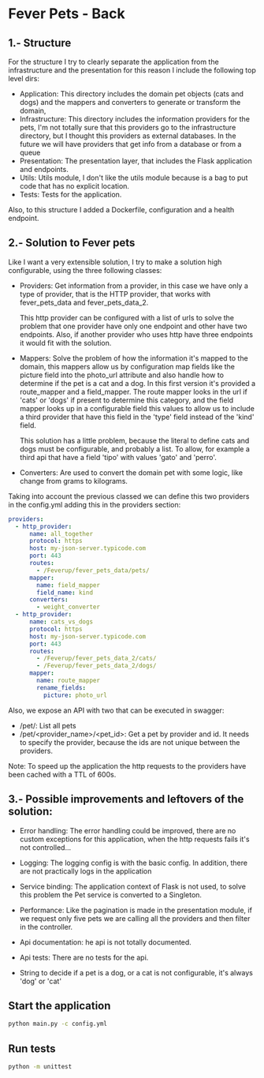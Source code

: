 # Fever Pets - Back

## 1.- Structure

For the structure I try to clearly separate the application from the infrastructure and the presentation for this reason I include the following top level dirs:

- Application: This directory includes the domain pet objects (cats and dogs) and the mappers and converters to generate 
  or transform the domain,
- Infrastructure: This directory includes the information providers for the pets, I'm not totally sure that this 
  providers go to the infrastructure directory, but I thought this providers as external databases. 
  In the future we will have providers that get info from a database or from a queue
- Presentation: The presentation layer, that includes the Flask application and endpoints.
- Utils: Utils module, I don't like the utils module because is a bag to put code that has no explicit location.
- Tests: Tests for the application.

Also, to this structure I added a Dockerfile, configuration and a health endpoint.

## 2.- Solution to Fever pets

Like I want a very extensible solution, I try to make a solution high configurable, using the three following classes:

- Providers: Get information from a provider, in this case we have only a type of provider, that is the HTTP provider, 
  that works with fever_pets_data and fever_pets_data_2.
  
  This http provider can be configured with a list of urls to 
  solve the problem that one provider have only one endpoint and other have two endpoints. Also, if another provider who
  uses http have three endpoints it would fit with the solution.

- Mappers: Solve the problem of how the information it's mapped to the domain, this mappers allow us by configuration 
  map fields like the picture field into the photo_url attribute and also handle how to determine if the pet is a 
  cat and a dog. In this first version it's provided a route_mapper and a field_mapper. The route mapper looks in the
  url if 'cats' or 'dogs' if present to determine this category, and the field mapper looks up in a configurable field
  this values to allow us to include a third provider that have this field in the 'type' field instead of the 'kind' 
  field.
  
  This solution has a little problem, because the literal to define cats and dogs must be configurable, and probably 
  a list. To allow, for example a third api that have a field 'tipo' with values 'gato' and 'perro'.
  
- Converters: Are used to convert the domain pet with some logic, like change from grams to kilograms.


Taking into account the previous classed we can define this two providers in the config.yml adding this in the providers
section:

```yaml
providers:
  - http_provider:
      name: all_together
      protocol: https
      host: my-json-server.typicode.com
      port: 443
      routes:
        - /Feverup/fever_pets_data/pets/
      mapper:
        name: field_mapper
        field_name: kind
      converters:
        - weight_converter
  - http_provider:
      name: cats_vs_dogs
      protocol: https
      host: my-json-server.typicode.com
      port: 443
      routes:
        - /Feverup/fever_pets_data_2/cats/
        - /Feverup/fever_pets_data_2/dogs/
      mapper:
        name: route_mapper
        rename_fields:
          picture: photo_url
```

Also, we expose an API with two that can be executed in swagger:

- /pet/: List all pets
- /pet/<provider_name>/<pet_id>: Get a pet by provider and id. It needs to specify the provider, because the ids
  are not unique between the providers.
  
Note: To speed up the application the http requests to the providers have been cached with a TTL of 600s.


## 3.- Possible improvements and leftovers of the solution:

- Error handling: The error handling could be improved, there are no custom exceptions for this application, 
  when the http requests fails it's not controlled...
  
- Logging: The logging config is with the basic config. In addition, there are not practically logs in the application
- Service binding: The application context of Flask is not used, to solve this problem the Pet service is converted to
  a Singleton.
  
- Performance: Like the pagination is made in the presentation module, if we request only five pets we are calling all 
the providers and then filter in the controller.
  
- Api documentation: he api is not totally documented.
- Api tests: There are no tests for the api.
- String to decide if a pet is a dog, or a cat is not configurable, it's always 'dog' or 'cat'

## Start the application
```bash
python main.py -c config.yml
```
## Run tests
```bash
python -m unittest
```